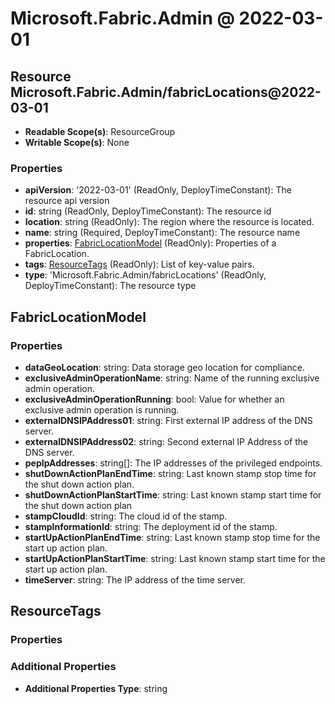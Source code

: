 # Microsoft.Fabric.Admin @ 2022-03-01

## Resource Microsoft.Fabric.Admin/fabricLocations@2022-03-01
* **Readable Scope(s)**: ResourceGroup
* **Writable Scope(s)**: None
### Properties
* **apiVersion**: '2022-03-01' (ReadOnly, DeployTimeConstant): The resource api version
* **id**: string (ReadOnly, DeployTimeConstant): The resource id
* **location**: string (ReadOnly): The region where the resource is located.
* **name**: string (Required, DeployTimeConstant): The resource name
* **properties**: [FabricLocationModel](#fabriclocationmodel) (ReadOnly): Properties of a FabricLocation.
* **tags**: [ResourceTags](#resourcetags) (ReadOnly): List of key-value pairs.
* **type**: 'Microsoft.Fabric.Admin/fabricLocations' (ReadOnly, DeployTimeConstant): The resource type

## FabricLocationModel
### Properties
* **dataGeoLocation**: string: Data storage geo location for compliance.
* **exclusiveAdminOperationName**: string: Name of the running exclusive admin operation.
* **exclusiveAdminOperationRunning**: bool: Value for whether an exclusive admin operation is running.
* **externalDNSIPAddress01**: string: First external IP address of the DNS server.
* **externalDNSIPAddress02**: string: Second external IP Address of the DNS server.
* **pepIpAddresses**: string[]: The IP addresses of the privileged endpoints.
* **shutDownActionPlanEndTime**: string: Last known stamp stop time for the shut down action plan.
* **shutDownActionPlanStartTime**: string: Last known stamp start time for the shut down action plan
* **stampCloudId**: string: The cloud id of the stamp.
* **stampInformationId**: string: The deployment id of the stamp.
* **startUpActionPlanEndTime**: string: Last known stamp stop time for the start up action plan.
* **startUpActionPlanStartTime**: string: Last known stamp start time for the start up action plan.
* **timeServer**: string: The IP address of the time server.

## ResourceTags
### Properties
### Additional Properties
* **Additional Properties Type**: string

